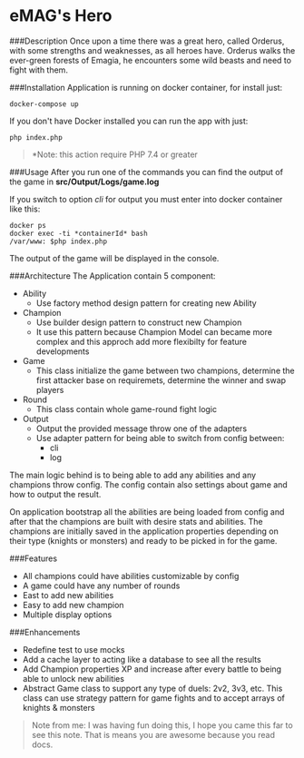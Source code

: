 # eMAG's Hero

###Description
Once upon a time there was a great hero, called Orderus, with some strengths and weaknesses, as all heroes have. Orderus walks the ever-green forests of Emagia, he encounters some wild beasts and need to fight with them.

###Installation
Application is running on docker container, for install just:

```
docker-compose up
```

If you don't have Docker installed you can run the app with just:
```
php index.php
```
>*Note: this action require PHP 7.4 or greater

###Usage
After you run one of the commands you can find the output of the game in **src/Output/Logs/game.log**

If you switch to option *cli* for output you must enter into docker container like this:

```
docker ps
docker exec -ti *containerId* bash
/var/www: $php index.php
```
The output of the game will be displayed in the console.

###Architecture
The Application contain 5 component:

- Ability
    - Use factory method design pattern for creating new Ability
- Champion
    - Use builder design pattern to construct new Champion
    - It use this pattern because Champion Model can became more complex and this approch add more flexibilty for feature developments
- Game
    - This class initialize the game between two champions, determine the first attacker base on requiremets, determine the winner and swap players
- Round
    - This class contain whole game-round fight logic
- Output
    - Output the provided message throw one of the adapters
    - Use adapter pattern for being able to switch from config between:
        - cli
        - log

The main logic behind is to being able to add any abilities and any champions throw config. The config contain also settings about game and how to output the result.

On application bootstrap all the abilities are being loaded from config and after that the champions are built with desire stats and abilities. The champions are initially saved in the application properties depending on their type (knights or monsters) and ready to be picked in for the game.

###Features
- All champions could have abilities customizable by config
- A game could have any number of rounds
- East to add new abilities
- Easy to add new champion
- Multiple display options

###Enhancements
- Redefine test to use mocks
- Add a cache layer to acting like a database to see all the results
- Add Champion properties XP and increase after every battle to being able to unlock new abilities
- Abstract Game class to support any type of duels: 2v2, 3v3, etc. This class can use strategy pattern for game fights and to accept arrays of knights & monsters

>Note from me: I was having fun doing this, I hope you came this far to see this note. That is means you are awesome because you read docs.